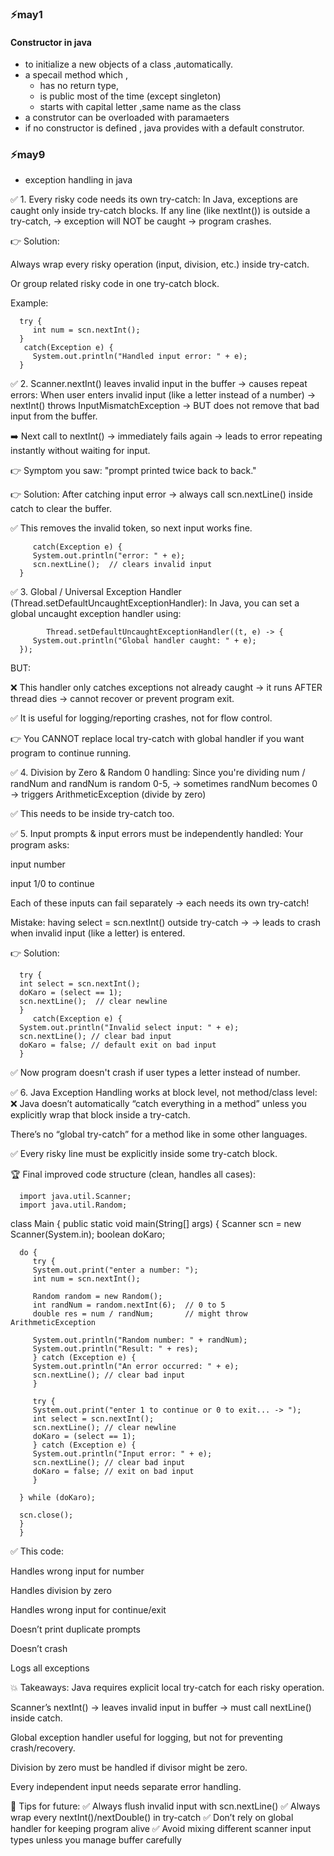 ### ⚡may1

#### Constructor in java
  - to initialize a new objects of a class ,automatically.
  - a specail method which ,    
     - has no return type,
     - is public most of the time (except singleton)     
     - starts with capital letter ,same name as the class
  - a construtor can be overloaded with paramaeters
  - if no constructor is defined , java provides with a default construtor.


### ⚡may9

- exception handling in java 

✅ 1. Every risky code needs its own try-catch:
In Java, exceptions are caught only inside try-catch blocks.
If any line (like nextInt()) is outside a try-catch, → exception will NOT be caught → program crashes.

👉 Solution:

Always wrap every risky operation (input, division, etc.) inside try-catch.

Or group related risky code in one try-catch block.

Example:

      try {
         int num = scn.nextInt();
      }
       catch(Exception e) {
         System.out.println("Handled input error: " + e);
      } 
       
✅ 2. Scanner.nextInt() leaves invalid input in the buffer → causes repeat errors:
When user enters invalid input (like a letter instead of a number) → nextInt() throws InputMismatchException → BUT does not remove that bad input from the buffer.

➡️ Next call to nextInt() → immediately fails again → leads to error repeating instantly without waiting for input.

👉 Symptom you saw: "prompt printed twice back to back."

👉 Solution:
After catching input error → always call scn.nextLine() inside catch to clear the buffer.

✅ This removes the invalid token, so next input works fine.   
 
         catch(Exception e) {
         System.out.println("error: " + e);
         scn.nextLine();  // clears invalid input
      }

✅ 3. Global / Universal Exception Handler (Thread.setDefaultUncaughtExceptionHandler):
In Java, you can set a global uncaught exception handler using:   

            Thread.setDefaultUncaughtExceptionHandler((t, e) -> {
         System.out.println("Global handler caught: " + e);
      });

BUT:

❌ This handler only catches exceptions not already caught → it runs AFTER thread dies → cannot recover or prevent program exit.

✅ It is useful for logging/reporting crashes, not for flow control.

👉 You CANNOT replace local try-catch with global handler if you want program to continue running.

✅ 4. Division by Zero & Random 0 handling:
Since you're dividing num / randNum and randNum is random 0-5, → sometimes randNum becomes 0 → triggers ArithmeticException (divide by zero)

✅ This needs to be inside try-catch too.

✅ 5. Input prompts & input errors must be independently handled:
Your program asks:

input number

input 1/0 to continue

Each of these inputs can fail separately → each needs its own try-catch!

Mistake: having select = scn.nextInt() outside try-catch → → leads to crash when invalid input (like a letter) is entered.

👉 Solution:

      try {
      int select = scn.nextInt();
      doKaro = (select == 1);
      scn.nextLine();  // clear newline
      }
         catch(Exception e) {
      System.out.println("Invalid select input: " + e);
      scn.nextLine(); // clear bad input
      doKaro = false; // default exit on bad input
      }   

✅ Now program doesn't crash if user types a letter instead of number.

✅ 6. Java Exception Handling works at block level, not method/class level:
❌ Java doesn’t automatically “catch everything in a method” unless you explicitly wrap that block inside a try-catch.

There’s no “global try-catch” for a method like in some other languages.

✅ Every risky line must be explicitly inside some try-catch block.

🏆 Final improved code structure (clean, handles all cases):  
 
      import java.util.Scanner;
      import java.util.Random;

   class Main {
   public static void main(String[] args) {
      Scanner scn = new Scanner(System.in);
      boolean doKaro;

      do {
         try {
         System.out.print("enter a number: ");
         int num = scn.nextInt();

         Random random = new Random();
         int randNum = random.nextInt(6);  // 0 to 5
         double res = num / randNum;       // might throw ArithmeticException

         System.out.println("Random number: " + randNum);
         System.out.println("Result: " + res);
         } catch (Exception e) {
         System.out.println("An error occurred: " + e);
         scn.nextLine(); // clear bad input
         }

         try {
         System.out.print("enter 1 to continue or 0 to exit... -> ");
         int select = scn.nextInt();
         scn.nextLine(); // clear newline
         doKaro = (select == 1);
         } catch (Exception e) {
         System.out.println("Input error: " + e);
         scn.nextLine(); // clear bad input
         doKaro = false; // exit on bad input
         }

      } while (doKaro);

      scn.close();
      }
      }


✅ This code:

Handles wrong input for number

Handles division by zero

Handles wrong input for continue/exit

Doesn’t print duplicate prompts

Doesn’t crash

Logs all exceptions

💥 Takeaways:
Java requires explicit local try-catch for each risky operation.

Scanner’s nextInt() → leaves invalid input in buffer → must call nextLine() inside catch.

Global exception handler useful for logging, but not for preventing crash/recovery.

Division by zero must be handled if divisor might be zero.

Every independent input needs separate error handling.

📌 Tips for future:
✅ Always flush invalid input with scn.nextLine()
✅ Always wrap every nextInt()/nextDouble() in try-catch
✅ Don’t rely on global handler for keeping program alive
✅ Avoid mixing different scanner input types unless you manage buffer carefully

